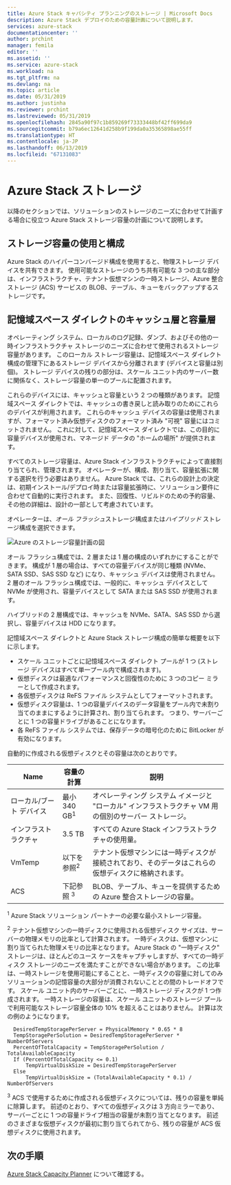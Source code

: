 ```yaml
---
title: Azure Stack キャパシティ プランニングのストレージ | Microsoft Docs
description: Azure Stack デプロイのための容量計画について説明します。
services: azure-stack
documentationcenter: ''
author: prchint
manager: femila
editor: ''
ms.assetid: ''
ms.service: azure-stack
ms.workload: na
ms.tgt_pltfrm: na
ms.devlang: na
ms.topic: article
ms.date: 05/31/2019
ms.author: justinha
ms.reviewer: prchint
ms.lastreviewed: 05/31/2019
ms.openlocfilehash: 2845a90f97c1b859269f73333448bf42ff699da9
ms.sourcegitcommit: b79a6ec12641d258b9f199da0a35365898ae55ff
ms.translationtype: HT
ms.contentlocale: ja-JP
ms.lasthandoff: 06/13/2019
ms.locfileid: "67131083"
---
```

# <a name="azure-stack-storage"></a>Azure Stack ストレージ

以降のセクションでは、ソリューションのストレージのニーズに合わせて計画する場合に役立つ Azure Stack ストレージ容量の計画について説明します。

## <a name="uses-and-organization-of-storage-capacity"></a>ストレージ容量の使用と構成
Azure Stack のハイパーコンバージド構成を使用すると、物理ストレージ デバイスを共有できます。 使用可能なストレージのうち共有可能な 3 つの主な部分は、インフラストラクチャ、テナント仮想マシンの一時ストレージ、Azure 整合ストレージ (ACS) サービスの BLOB、テーブル、キューをバックアップするストレージです。

## <a name="storage-spaces-direct-cache-and-capacity-tiers"></a>記憶域スペース ダイレクトのキャッシュ層と容量層
オペレーティング システム、ローカルのログ記録、ダンプ、およびその他の一時インフラストラクチャ ストレージのニーズに合わせて使用されるストレージ容量があります。 このローカル ストレージ容量は、記憶域スペース ダイレクト構成の管理下にあるストレージ デバイスから分離されます (デバイスと容量は別個)。 ストレージ デバイスの残りの部分は、スケール ユニット内のサーバー数に関係なく、ストレージ容量の単一のプールに配置されます。

これらのデバイスには、キャッシュと容量という 2 つの種類があります。 記憶域スペース ダイレクトでは、キャッシュの書き戻しと読み取りのためにこれらのデバイスが利用されます。 これらのキャッシュ デバイスの容量は使用されますが、フォーマット済み仮想ディスクのフォーマット済み "可視" 容量にはコミットされません。 これに対して、記憶域スペース ダイレクトでは、この目的に容量デバイスが使用され、マネージド データの "ホームの場所" が提供されます。

すべてのストレージ容量は、Azure Stack インフラストラクチャによって直接割り当てられ、管理されます。 オペレーターが、構成、割り当て、容量拡張に関する選択を行う必要はありません。 Azure Stack では、これらの設計上の決定は、初期インストール/デプロイ時または容量拡張時に、ソリューション要件に合わせて自動的に実行されます。 また、回復性、リビルドのための予約容量、その他の詳細は、設計の一部として考慮されています。 

オペレーターは、*オール フラッシュ*ストレージ構成または*ハイブリッド* ストレージ構成を選択できます。

![Azure のストレージ容量計画の図](media/azure-stack-capacity-planning/storage.png)

オール フラッシュ構成では、2 層または 1 層の構成のいずれかにすることができます。 構成が 1 層の場合は、すべての容量デバイスが同じ種類 (NVMe、SATA SSD、SAS SSD など) になり、キャッシュ デバイスは使用されません。 2 層のオール フラッシュ構成では、一般的に、キャッシュ デバイスとして NVMe が使用され、容量デバイスとして SATA または SAS SSD が使用されます。

ハイブリッドの 2 層構成では、キャッシュを NVMe、SATA、SAS SSD から選択し、容量デバイスは HDD になります。 

記憶域スペース ダイレクトと Azure Stack ストレージ構成の簡単な概要を以下に示します。
- スケール ユニットごとに記憶域スペース ダイレクト プールが 1 つ (ストレージ デバイスはすべて単一プール内で構成されます)。
- 仮想ディスクは最適なパフォーマンスと回復性のために 3 つのコピー ミラーとして作成されます。
- 各仮想ディスクは ReFS ファイル システムとしてフォーマットされます。
- 仮想ディスク容量は、1 つの容量デバイスのデータ容量をプール内で未割り当てのままにするように計算され、割り当てられます。 つまり、サーバーごとに 1 つの容量ドライブがあることになります。
- 各 ReFS ファイル システムでは、保存データの暗号化のために BitLocker が有効になります。 

自動的に作成される仮想ディスクとその容量は次のとおりです。

|Name|容量の計算|説明|
|-----|-----|-----|
|ローカル/ブート デバイス|最小 340 GB<sup>1</sup>|オペレーティング システム イメージと "ローカル" インフラストラクチャ VM 用の個別のサーバー ストレージ。|
|インフラストラクチャ|3.5 TB|すべての Azure Stack インフラストラクチャの使用量。|
|VmTemp|以下を参照<sup>2</sup>|テナント仮想マシンには一時ディスクが接続されており、そのデータはこれらの仮想ディスクに格納されます。|
|ACS|下記参照 <sup>3</sup>|BLOB、テーブル、キューを提供するための Azure 整合ストレージの容量。|

<sup>1</sup> Azure Stack ソリューション パートナーの必要な最小ストレージ容量。

<sup>2</sup> テナント仮想マシンの一時ディスクに使用される仮想ディスク サイズは、サーバーの物理メモリの比率として計算されます。 一時ディスクは、仮想マシンに割り当てられた物理メモリの比率となります。 Azure Stack の "一時ディスク" ストレージは、ほとんどのユース ケースをキャプチャしますが、すべての一時ディスク ストレージのニーズを満たすことができない場合があります。 この比率は、一時ストレージを使用可能にすることと、一時ディスクの容量に対してのみソリューションの記憶容量の大部分が消費されないこととの間のトレードオフです。 スケール ユニット内のサーバーごとに、一時ストレージ ディスクが 1 つ作成されます。 一時ストレージの容量は、スケール ユニットのストレージ プールで利用可能なストレージ容量全体の 10% を超えることはありません。 計算は次の例のようになります。

```
  DesiredTempStoragePerServer = PhysicalMemory * 0.65 * 8
  TempStoragePerSolution = DesiredTempStoragePerServer * NumberOfServers
  PercentOfTotalCapacity = TempStoragePerSolution / TotalAvailableCapacity
  If (PercentOfTotalCapacity <= 0.1)
      TempVirtualDiskSize = DesiredTempStoragePerServer
  Else
      TempVirtualDiskSize = (TotalAvailableCapacity * 0.1) / NumberOfServers
```

<sup>3</sup> ACS で使用するために作成される仮想ディスクについては、残りの容量を単純に除算します。 前述のとおり、すべての仮想ディスクは 3 方向ミラーであり、サーバーごとに 1 つの容量ドライブ相当の容量が未割り当てとなります。 前述のさまざまな仮想ディスクが最初に割り当てられてから、残りの容量が ACS 仮想ディスクに使用されます。


## <a name="next-steps"></a>次の手順
[Azure Stack Capacity Planner](azure-stack-capacity-planner.md) について確認する。
